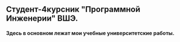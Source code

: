 ## Студент-4курсник "Программной Инженерии" ВШЭ.

#### Здесь в основном лежат мои учебные университетские работы.

<!---

[![Anurag's GitHub stats](https://github-readme-stats.vercel.app/api?username=famusovsky)](https://github.com/anuraghazra/github-readme-stats)

famusovsky/famusovsky is a ✨ special ✨ repository because its `README.md` (this file) appears on your GitHub profile.
You can click the Preview link to take a look at your changes.
--->
